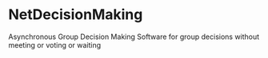 NetDecisionMaking
=================

Asynchronous Group Decision Making Software for group decisions without meeting or voting or waiting
